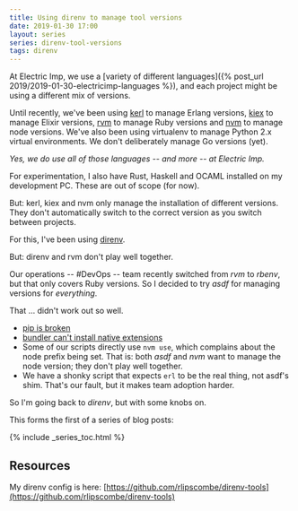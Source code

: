 ```yaml
---
title: Using direnv to manage tool versions
date: 2019-01-30 17:00
layout: series
series: direnv-tool-versions
tags: direnv
---
```


At Electric Imp, we use a [variety of different languages]({% post_url 2019/2019-01-30-electricimp-languages %}), and each project might be using a different mix of versions.

Until recently, we've been using [kerl](https://github.com/kerl/kerl) to manage Erlang versions, [kiex](https://github.com/taylor/kiex) to manage
Elixir versions, [rvm](https://rvm.io/) to manage Ruby versions and [nvm](https://github.com/creationix/nvm) to manage node versions. We've also been using virtualenv to manage Python 2.x virtual environments. We don't deliberately manage Go versions (yet).

_Yes, we do use all of those languages -- and more -- at Electric Imp._

For experimentation, I also have Rust, Haskell and OCAML installed on my development PC. These are out of scope (for now).

But: kerl, kiex and nvm only manage the installation of different versions. They don't automatically switch to the correct version as you switch between projects.

For this, I've been using [direnv](https://direnv.net/).

But: direnv and rvm don't play well together.

Our operations -- #DevOps -- team recently switched from *rvm* to *rbenv*, but that only covers Ruby versions. So I decided to try *asdf* for managing versions for _everything_.

That ... didn't work out so well.

- [pip is broken](https://github.com/danhper/asdf-python/issues/49)
- [bundler can't install native extensions](https://github.com/asdf-vm/asdf-ruby/issues/92)
- Some of our scripts directly use `nvm use`, which complains about the node
  prefix being set. That is: both *asdf* and *nvm* want to manage the node version;
  they don't play well together.
- We have a shonky script that expects `erl` to be the real thing, not asdf's
  shim. That's our fault, but it makes team adoption harder.

So I'm going back to *direnv*, but with some knobs on.

This forms the first of a series of blog posts:

{% include _series_toc.html %}

## Resources

My direnv config is here: [https://github.com/rlipscombe/direnv-tools](https://github.com/rlipscombe/direnv-tools)
